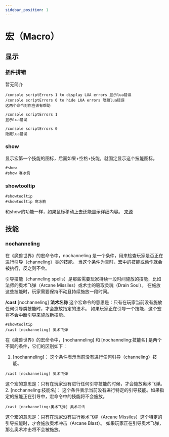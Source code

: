 ```yaml
---
sidebar_position: 1
---
```


# 宏（Macro）

## 显示
### 插件排错
暂无简介
```wowmacro
/console scriptErrors 1 to display LUA errors 显示lua错误
/console scriptErrors 0 to hide LUA errors 隐藏lua错误
这两个命令对你应该有帮助

/console scriptErrors 1
显示lua错误

/console scriptErrors 0
隐藏lua错误
```
### show
显示宏第一个技能的图标，后面如果+空格+技能，就固定显示这个技能图标。
```wowmacro
#show
#show 寒冰箭
```
### showtooltip
```wowmacro
#showtooltip
#showtooltip 寒冰箭
```
和show的功能一样，如果鼠标移动上去还能显示详细内容。
[来源](https://ngabbs.com/read.php?tid=23847500&page=1&rand=403)

## 技能
### nochanneling
在《魔兽世界》的宏命令中，nochanneling 是一个条件，用来检查玩家是否正在进行引导（channeling）类的技能。
当这个条件为真时，宏中的技能或动作就会被执行，反之则不会。

引导技能（channeling spells）是那些需要玩家持续一段时间施放的技能，比如法师的奥术飞弹（Arcane Missiles）或术士的吸取灵魂（Drain Soul）。
在施放这些技能时，玩家需要保持不动且持续施放一段时间。

**/cast** [nochanneling] **法术名称** 这个宏命令的意思是：只有在玩家当前没有施放任何引导类技能时，才会施放指定的法术。
如果玩家正在引导一个技能，这个宏将不会中断引导来施放新技能。
```wowmacro
#showtooltip
/cast [nochanneling] 奥术飞弹
```

在《魔兽世界》的宏命令中，[nochanneling] 和 [nochanneling:技能名] 是两个不同的条件，它们的区别如下：
1. [nochanneling]：
这个条件表示当前没有进行任何引导（channeling）技能。
```wowmacro
/cast [nochanneling] 奥术飞弹
```
这个宏的意思是：只有在玩家没有进行任何引导技能的时候，才会施放奥术飞弹。
2. [nochanneling:技能名]：
这个条件表示当前没有进行特定的引导技能。如果指定的技能正在引导中，宏命令中的技能将不会施放。
```wowmacro
/cast [nochanneling:奥术飞弹] 奥术冲击
```
这个宏的意思是：只有在玩家没有进行奥术飞弹（Arcane Missiles）这个特定的引导技能时，才会施放奥术冲击（Arcane Blast）。
如果玩家正在引导奥术飞弹，那么奥术冲击将不会被施放。
